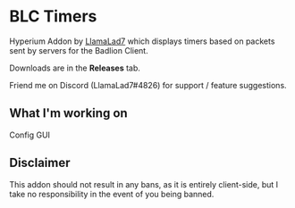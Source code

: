 # BLC Timers

Hyperium Addon by [LlamaLad7](https://github.com/lego3708) which displays timers based on packets sent by servers for the Badlion Client.

Downloads are in the **Releases** tab.

Friend me on Discord (LlamaLad7#4826) for support / feature suggestions.

## What I'm working on
Config GUI

## Disclaimer
This addon should not result in any bans, as it is entirely client-side, but I take no responsibility in the event of you being banned.
